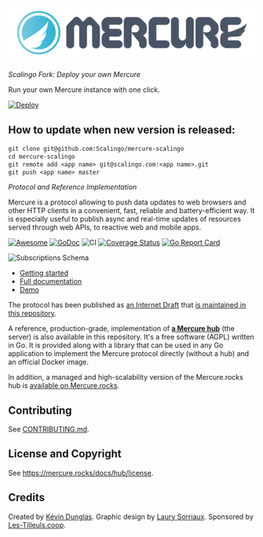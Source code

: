 <h1 align="center"><a href="https://mercure.rocks"><img src="public/mercure.svg" alt="Mercure: Real-time Made Easy" title="Live Updates Made Easy"></a></h1>

*Scalingo Fork: Deploy your own Mercure*

Run your own Mercure instance with one click.

[![Deploy](https://cdn.scalingo.com/deploy/button.svg)](https://my.scalingo.com/deploy?source=https://github.com/Scalingo/mercure-scalingo)

## How to update when new version is released:

```
git clone git@github.com:Scalingo/mercure-scalingo
cd mercure-scalingo
git remote add <app name> git@scalingo.com:<app name>.git
git push <app name> master
```

*Protocol and Reference Implementation*

Mercure is a protocol allowing to push data updates to web browsers and other HTTP clients in a convenient, fast, reliable and battery-efficient way.
It is especially useful to publish async and real-time updates of resources served through web APIs, to reactive web and mobile apps.

[![Awesome](https://awesome.re/badge.svg)](docs/ecosystem/awesome.md)
[![GoDoc](https://godoc.org/github.com/dunglas/mercure?status.svg)](https://godoc.org/github.com/dunglas/mercure/hub)
![CI](https://github.com/dunglas/mercure/workflows/CI/badge.svg)
[![Coverage Status](https://coveralls.io/repos/github/dunglas/mercure/badge.svg?branch=master)](https://coveralls.io/github/dunglas/mercure?branch=master)
[![Go Report Card](https://goreportcard.com/badge/github.com/dunglas/mercure)](https://goreportcard.com/report/github.com/dunglas/mercure)

![Subscriptions Schema](spec/subscriptions.png)

* [Getting started](https://mercure.rocks/docs/getting-started)
* [Full documentation](https://mercure.rocks/docs)
* [Demo](https://demo.mercure.rocks/)

The protocol has been published as [an Internet Draft](https://datatracker.ietf.org/doc/draft-dunglas-mercure/) that [is maintained in this repository](https://mercure.rocks/spec).

A reference, production-grade, implementation of [**a Mercure hub**](https://mercure.rocks/docs/hub/install) (the server) is also available in this repository.
It's a free software (AGPL) written in Go. It is provided along with a library that can be used in any Go application to implement the Mercure protocol directly (without a hub) and an official Docker image.

In addition, a managed and high-scalability version of the Mercure.rocks hub is [available on Mercure.rocks](https://mercure.rocks/pricing).

## Contributing

See [CONTRIBUTING.md](CONTRIBUTING.md).

## License and Copyright 

See https://mercure.rocks/docs/hub/license.

## Credits

Created by [Kévin Dunglas](https://dunglas.fr). Graphic design by [Laury Sorriaux](https://github.com/ginifizz).
Sponsored by [Les-Tilleuls.coop](https://les-tilleuls.coop).
